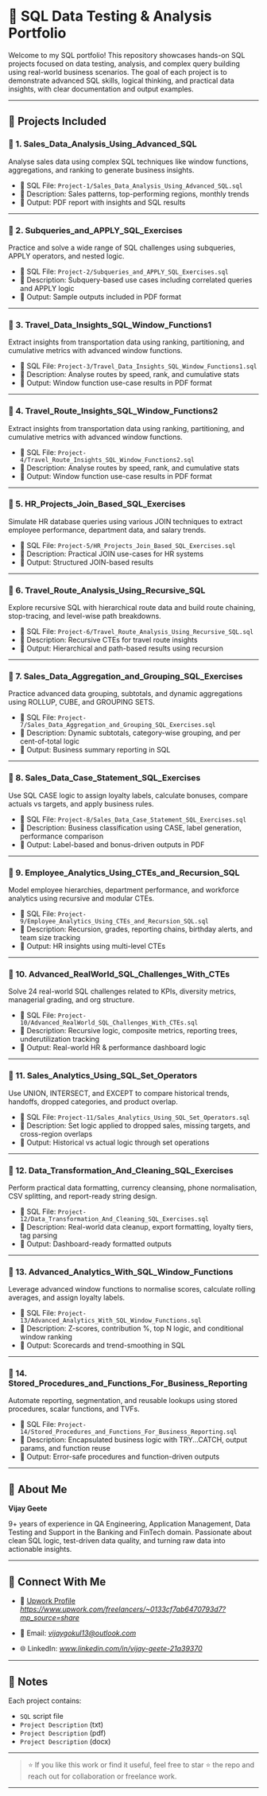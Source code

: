 # 🧠 SQL Data Testing & Analysis Portfolio

Welcome to my SQL portfolio! This repository showcases hands-on SQL projects focused on data testing, analysis, and complex query building using real-world business scenarios. The goal of each project is to demonstrate advanced SQL skills, logical thinking, and practical data insights, with clear documentation and output examples.

---

## 📁 Projects Included

### 🔹 1. Sales_Data_Analysis_Using_Advanced_SQL

Analyse sales data using complex SQL techniques like window functions, aggregations, and ranking to generate business insights.

- 🔸 SQL File: `Project-1/Sales_Data_Analysis_Using_Advanced_SQL.sql`
- 📄 Description: Sales patterns, top-performing regions, monthly trends
- 📑 Output: PDF report with insights and SQL results

---

### 🔹 2. Subqueries_and_APPLY_SQL_Exercises

Practice and solve a wide range of SQL challenges using subqueries, APPLY operators, and nested logic.

- 🔸 SQL File: `Project-2/Subqueries_and_APPLY_SQL_Exercises.sql`
- 📄 Description: Subquery-based use cases including correlated queries and APPLY logic
- 📑 Output: Sample outputs included in PDF format

---

### 🔹 3. Travel_Data_Insights_SQL_Window_Functions1

Extract insights from transportation data using ranking, partitioning, and cumulative metrics with advanced window functions.

- 🔸 SQL File: `Project-3/Travel_Data_Insights_SQL_Window_Functions1.sql`
- 📄 Description: Analyse routes by speed, rank, and cumulative stats
- 📑 Output: Window function use-case results in PDF format

---

### 🔹 4. Travel_Route_Insights_SQL_Window_Functions2

Extract insights from transportation data using ranking, partitioning, and cumulative metrics with advanced window functions.

- 🔸 SQL File: `Project-4/Travel_Route_Insights_SQL_Window_Functions2.sql`
- 📄 Description: Analyse routes by speed, rank, and cumulative stats
- 📑 Output: Window function use-case results in PDF format

---

### 🔹 5. HR_Projects_Join_Based_SQL_Exercises

Simulate HR database queries using various JOIN techniques to extract employee performance, department data, and salary trends.

- 🔸 SQL File: `Project-5/HR_Projects_Join_Based_SQL_Exercises.sql`
- 📄 Description: Practical JOIN use-cases for HR systems
- 📑 Output: Structured JOIN-based results

---

### 🔹 6. Travel_Route_Analysis_Using_Recursive_SQL

Explore recursive SQL with hierarchical route data and build route chaining, stop-tracing, and level-wise path breakdowns.

- 🔸 SQL File: `Project-6/Travel_Route_Analysis_Using_Recursive_SQL.sql`
- 📄 Description: Recursive CTEs for travel route insights
- 📑 Output: Hierarchical and path-based results using recursion

---

### 🔹 7. Sales_Data_Aggregation_and_Grouping_SQL_Exercises

Practice advanced data grouping, subtotals, and dynamic aggregations using ROLLUP, CUBE, and GROUPING SETS.

- 🔸 SQL File: `Project-7/Sales_Data_Aggregation_and_Grouping_SQL_Exercises.sql`
- 📄 Description: Dynamic subtotals, category-wise grouping, and per cent-of-total logic
- 📑 Output: Business summary reporting in SQL

---

### 🔹 8. Sales_Data_Case_Statement_SQL_Exercises

Use SQL CASE logic to assign loyalty labels, calculate bonuses, compare actuals vs targets, and apply business rules.

- 🔸 SQL File: `Project-8/Sales_Data_Case_Statement_SQL_Exercises.sql`
- 📄 Description: Business classification using CASE, label generation, performance comparison
- 📑 Output: Label-based and bonus-driven outputs in PDF

---

### 🔹 9. Employee_Analytics_Using_CTEs_and_Recursion_SQL

Model employee hierarchies, department performance, and workforce analytics using recursive and modular CTEs.

- 🔸 SQL File: `Project-9/Employee_Analytics_Using_CTEs_and_Recursion_SQL.sql`
- 📄 Description: Recursion, grades, reporting chains, birthday alerts, and team size tracking
- 📑 Output: HR insights using multi-level CTEs

---

### 🔹 10. Advanced_RealWorld_SQL_Challenges_With_CTEs

Solve 24 real-world SQL challenges related to KPIs, diversity metrics, managerial grading, and org structure.

- 🔸 SQL File: `Project-10/Advanced_RealWorld_SQL_Challenges_With_CTEs.sql`
- 📄 Description: Recursive logic, composite metrics, reporting trees, underutilization tracking
- 📑 Output: Real-world HR & performance dashboard logic

---

### 🔹 11. Sales_Analytics_Using_SQL_Set_Operators

Use UNION, INTERSECT, and EXCEPT to compare historical trends, handoffs, dropped categories, and product overlap.

- 🔸 SQL File: `Project-11/Sales_Analytics_Using_SQL_Set_Operators.sql`
- 📄 Description: Set logic applied to dropped sales, missing targets, and cross-region overlaps
- 📑 Output: Historical vs actual logic through set operations

---

### 🔹 12. Data_Transformation_And_Cleaning_SQL_Exercises

Perform practical data formatting, currency cleansing, phone normalisation, CSV splitting, and report-ready string design.

- 🔸 SQL File: `Project-12/Data_Transformation_And_Cleaning_SQL_Exercises.sql`
- 📄 Description: Real-world data cleanup, export formatting, loyalty tiers, tag parsing
- 📑 Output: Dashboard-ready formatted outputs

---

### 🔹 13. Advanced_Analytics_With_SQL_Window_Functions

Leverage advanced window functions to normalise scores, calculate rolling averages, and assign loyalty labels.

- 🔸 SQL File: `Project-13/Advanced_Analytics_With_SQL_Window_Functions.sql`
- 📄 Description: Z-scores, contribution %, top N logic, and conditional window ranking
- 📑 Output: Scorecards and trend-smoothing in SQL

---

### 🔹 14. Stored_Procedures_and_Functions_For_Business_Reporting

Automate reporting, segmentation, and reusable lookups using stored procedures, scalar functions, and TVFs.

- 🔸 SQL File: `Project-14/Stored_Procedures_and_Functions_For_Business_Reporting.sql`
- 📄 Description: Encapsulated business logic with TRY...CATCH, output params, and function reuse
- 📑 Output: Error-safe procedures and function-driven outputs


---

## 💼 About Me

**Vijay Geete**  

9+ years of experience in QA Engineering, Application Management, Data Testing and Support in the Banking and FinTech domain. Passionate about clean SQL logic, test-driven data quality, and turning raw data into actionable insights.

---

## 🔗 Connect With Me

- 💼 [Upwork Profile](#) *https://www.upwork.com/freelancers/~0133cf7ab6470793d7?mp_source=share*

- 📧 Email: *vijaygokul13@outlook.com*

- 🌐 LinkedIn: *www.linkedin.com/in/vijay-geete-21a39370*

---

## 📌 Notes

Each project contains:
- `SQL` script file
- `Project Description` (txt)
- `Project Description` (pdf)
- `Project Description` (docx)

---

> ⭐ If you like this work or find it useful, feel free to star ⭐ the repo and reach out for collaboration or freelance work.

---

